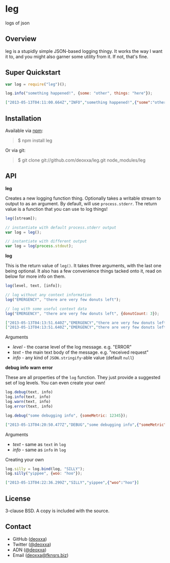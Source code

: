 leg
===

logs of json

Overview
--------

leg is a stupidly simple JSON-based logging thingy. It works the way I want it
to, and you might also garner some utility from it. If not, that's fine.

Super Quickstart
----------------

```javascript
var log = require("leg")();

log.info("something happened!", {some: "other", things: "here"});
```

```json
["2013-05-13T04:11:00.664Z","INFO","something happened!",{"some":"other","things":"here"}]
```

Installation
------------

Available via [npm](http://npmjs.org/):

> $ npm install leg

Or via git:

> $ git clone git://github.com/deoxxa/leg.git node_modules/leg

API
---

**leg**

Creates a new logging function thing. Optionally takes a writable stream to
output to as an argument. By default, will use `process.stderr`. The return
value is a function that you can use to log things!

```javascript
leg([stream]);
```

```javascript
// instantiate with default process.stderr output
var log = leg();

// instantiate with different output
var log = log(process.stdout);
```

**log**

This is the return value of `leg()`. It takes three arguments, with the last one
being optional. It also has a few convenience things tacked onto it, read on
below for more info on them.

```javascript
log(level, text, [info]);
```

```javascript
// log without any context information
log("EMERGENCY", "there are very few donuts left");

// log with some useful context data
log("EMERGENCY", "there are very few donuts left", {donutCount: 3});
```

```json
["2013-05-13T04:13:51.640Z","EMERGENCY","there are very few donuts left",null]
["2013-05-13T04:13:51.640Z","EMERGENCY","there are very few donuts left",{"donutCount":3}]
```

Arguments

* _level_ - the coarse level of the log message. e.g. "ERROR"
* _text_ - the main text body of the message. e.g. "received request"
* _info_ - any kind of `JSON.stringify`-able value (default `null`)

**debug**
**info**
**warn**
**error**

These are all properties of the `log` function. They just provide a suggested
set of log levels. You can even create your own!

```javascript
log.debug(text, info)
log.info(text, info)
log.warn(text, info)
log.error(text, info)
```

```javascript
log.debug("some debugging info", {someMetric: 12345});
```

```json
["2013-05-13T04:20:50.477Z","DEBUG","some debugging info",{"someMetric":12345}]
```

Arguments

* _text_ - same as `text` in `log`
* _info_ - same as `info` in `log`

Creating your own

```javascript
log.silly = log.bind(log, "SILLY");
log.silly("yippee", {woo: "hoo"});
```

```json
["2013-05-13T04:22:36.299Z","SILLY","yippee",{"woo":"hoo"}]
```

License
-------

3-clause BSD. A copy is included with the source.

Contact
-------

* GitHub ([deoxxa](http://github.com/deoxxa))
* Twitter ([@deoxxa](http://twitter.com/deoxxa))
* ADN ([@deoxxa](https://alpha.app.net/deoxxa))
* Email ([deoxxa@fknsrs.biz](mailto:deoxxa@fknsrs.biz))

